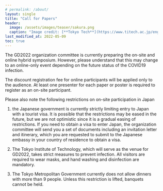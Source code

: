 ```yaml
---
# permalink: /about/
layout: single
title: "Call for Papers"
header:
  image: /assets/images/teaser/sakura.png
  caption: "Image credit: [**Tokyo Tech**](https://www.titech.ac.jp/english)"
last_modified_at: 2022-05-09
toc: true
---
```


The GD2022 organization committee is currently preparing the on-site and online hybrid symposium. However, please understand that this may change to an online-only event depending on the future status of the COVID19 infection.

The discount registration fee for online participants will be applied only to the audience. At least one presenter for each paper or poster is required to register as an on-site participant.

Please also note the following restrictions on on-site participation in Japan

1. the Japanese government is currently strictly limiting entry to Japan with a tourist visa. It is possible that the restrictions may be eased in the future, but we are not optimistic since it is a gradual easing of restrictions.  If you need to obtain a visa to enter Japan, the organization committee will send you a set of documents including an invitation letter and itinerary, which you are requested to submit to the Japanese embassy in your country of residence to obtain a visa.

2. The Tokyo Institute of Technology, which will serve as the venue for GD2022, takes strict measures to prevent infection. All visitors are required to wear masks, and hand washing and disinfection are mandatory.

3. The Tokyo Metropolitan Government currently does not allow dinners with more than 9 people. Unless this restriction is lifted, banquets cannot be held.
